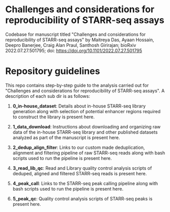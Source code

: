 # Challenges and considerations for reproducibility of STARR-seq assays
Codebase for manuscript titled "Challenges and considerations for reproducibility of STARR-seq assays" by Maitreya Das, Ayaan Hossain, Deepro Banerjee, Craig Alan Praul, Santhosh Girirajan; bioRxiv 2022.07.27.501795; doi: https://doi.org/10.1101/2022.07.27.501795

# Repository guidelines
This repo contains step-by-step guide to the analysis carried out for "Challenges and considerations for reproducibility of STARR-seq assays". A description of each sub dir is as follows:

1. **0_in-house_dataset**: Details about in-house STARR-seq library generation along with selection of potential enhancer regions required to construct the library is present here.

2. **1_data_download**: Instructions about downloading and organizing raw data of the in-house STARR-seq library and other published datasets analyzed as part of the manuscript is present here.

3. **2_dedup_align_filter**: Links to our custom made deduplication, alignment and filtering pipeline of raw STARR-seq reads along with bash scripts used to run the pipeline is present here.

4. **3_read_lib_qc**: Read and Library quality control analysis scripts of deduped, aligned and filtered STARR-seq reads is present here.

5. **4_peak_call**: Links to the STARR-seq peak calling pipeline along with bash scripts used to run the pipeline is present here.

6. **5_peak_qc**: Quality control analysis scripts of STARR-seq peaks is present here.
